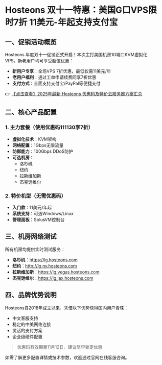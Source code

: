 # Hosteons 双十一特惠：美国G口VPS限时7折 11美元-年起支持支付宝

## 一、促销活动概览

Hosteons 年度双十一促销正式开启！本次主打美国机房1G端口KVM虚拟化VPS，新老用户均可享受超值优惠：

- **新用户专享**：全场VPS 7折优惠，最低仅需11美元/年
- **老用户福利**：通过工单申请续费同享7折优惠
- **支付方式**：全面支持支付宝/PayPal等便捷支付

👉 [【点击查看】2025年最新 Hosteons 优惠码及特价云服务器方案汇总](https://bit.ly/hosteons)

## 二、核心产品配置

### 1. 主力套餐（使用优惠码111130享7折）
- **虚拟化技术**：KVM架构
- **网络配置**：1Gbps无限流量
- **防御能力**：100Gbps DDoS防护
- **可选机房**：
  - 洛杉矶
  - 纽约
  - 拉斯维加斯
  - 杰克逊维尔

### 2. 特价机型（无需优惠码）
- **入门款**：11美元/年起
- **系统支持**：可选Windows/Linux
- **管理面板**：SolusVM控制台

## 三、机房网络测试
所有机房均提供实时测试服务：
- **洛杉矶**：https://lg.hosteons.com
- **纽约**：http://lg.ny.hosteons.com
- **拉斯维加斯**：https://lg.vegas.hosteons.com
- **杰克逊维尔**：https://lg.jax.hosteons.com

## 四、品牌优势说明
Hosteons自2018年成立以来，凭借以下优势获得国内用户青睐：
- 中文客服支持
- 稳定的中美网络连接
- 灵活的支付方案
- 企业级硬件配置

> 优惠码有效期至11月12日，建议尽早锁定优惠

如需了解更多配置详情或技术参数，欢迎通过官网在线客服咨询。